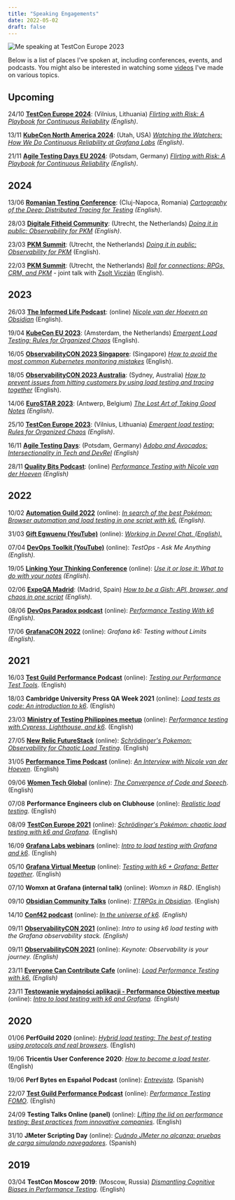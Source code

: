 ```yaml
---
title: "Speaking Engagements"
date: 2022-05-02
draft: false
---
```


![Me speaking at TestCon Europe 2023](/assets/JUJ_0079.jpg)

Below is a list of places I've spoken at, including conferences, events, and podcasts. You might also be interested in watching some [videos](https://www.youtube.com/channel/UCrmQZ9HHnJ2qpd6udc8iYYw) I've made on various topics.

## Upcoming

24/10   **[TestCon Europe 2024](https://testcon.lt/)**: (Vilnius, Lithuania) _[Flirting with Risk: A Playbook for Continuous Reliability](https://events.pinetool.ai/3253/#sessions/108082?referrer%5Bpathname%5D=%2Fsessions&referrer%5Bsearch%5D=&referrer%5Btitle%5D=Sessions) (English)_.

13/11   **[KubeCon North America 2024](https://events.linuxfoundation.org/kubecon-cloudnativecon-north-america/)**: (Utah, USA) _[Watching the Watchers: How We Do Continuous Reliability at Grafana Labs](https://kccncna2024.sched.com/event/1i7m6) (English)_.

21/11   **[Agile Testing Days EU 2024](https://agiletestingdays.com/)**: (Potsdam, Germany) _[Flirting with Risk: A Playbook for Continuous Reliability](https://agiletestingdays.com/2024/session/flirting-with-risk/) (English)_.

## 2024

13/06    **[Romanian Testing Conference](https://romaniatesting.ro/)**: (Cluj-Napoca, Romania) _[Cartography of the Deep: Distributed Tracing for Testing](https://romaniatesting.ro/sessions/cartography-of-the-deep-distributed-tracing-for-testing/) (English)_.

28/03    **[Digitale Fitheid Community](https://www.digitalefitheid.nl/)**: (Utrecht, the Netherlands) _[Doing it in public: Observability for PKM]() (English)_.

23/03    **[PKM Summit](https://pkmsummit.com/)**: (Utrecht, the Netherlands) _[Doing it in public: Observability for PKM](https://pkmsummit.com/nicole-van-der-hoeven/)_ (English).

22/03    **[PKM Summit](https://pkmsummit.com/)**: (Utrecht, the Netherlands) _[Roll for connections: RPGs, CRM, and PKM](https://pkmsummit.com/nicole-van-der-hoeven/)_ - joint talk with [Zsolt Viczián](https://www.youtube.com/@VisualPKM) (English).


## 2023

26/03   **[The Informed Life Podcast](https://theinformed.life/)**: (online) _[Nicole van der Hoeven on Obsidian](/blog/20230326-informed-life-podcast-interview/)_ (English).

19/04   **[KubeCon EU 2023](https://events.linuxfoundation.org/kubecon-cloudnativecon-europe/program/schedule/)**: (Amsterdam, the Netherlands) _[Emergent Load Testing: Rules for Organized Chaos](/blog/20230419-emergent-load-testing/)_ (English).

16/05   **[ObservabilityCON 2023 Singapore](https://grafana.com/about/events/observabilitycon/2023/singapore/)**: (Singapore) _[How to avoid the most common Kubernetes monitoring mistakes](/blog/20230516-how-to-avoid-the-most-common-kubernetes-monitoring-mistakes/)_ (English).

18/05   **[ObservabilityCON 2023 Australia](https://grafana.com/about/events/observabilitycon/2023/sydney/)**: (Sydney, Australia) _[How to prevent issues from hitting customers by using load testing and tracing together](/blog/20230518-load-testing-and-tracing-with-k6-and-tempo/)_ (English).

14/06   **[EuroSTAR 2023](https://conference.eurostarsoftwaretesting.com/event/2023/the-lost-art-of-taking-good-notes/)**: (Antwerp, Belgium) _[The Lost Art of Taking Good Notes](/blog/20230614-lost-art-of-taking-good-notes) (English)_.

25/10    **[TestCon Europe 2023](https://testcon.lt/)**: (Vilnius, Lithuania) _[Emergent load testing: Rules for Organized Chaos](/blog/20231025-emergent-load-testing-testconeu/) (English)_.

16/11 **[Agile Testing Days](https://agiletestingdays.com/)**: (Potsdam, Germany) _[Adobo and Avocados: Intersectionality in Tech and DevRel](/blog/20231116-adobo-and-avocados-intersectionality-in-tech-and-devrel/) (English)_

28/11 **[Quality Bits Podcast](https://qualitybits.buzzsprout.com/2037134)**: (online) _[Performance Testing with Nicole van der Hoeven](/blog/20231128-quality-bits-performance-testing-with-nicole-van-der-hoeven/) (English)_

## 2022

10/02   **[Automation Guild 2022](https://guildconferences.com/ag-2022/)** (online): _[In search of the best Pokémon: Browser automation and load testing in one script with k6.](/blog/20220210-in-search-of-the-best-pokemon/) (English)._

31/03   **[Gift Egwuenu (YouTube)](https://www.youtube.com/channel/UCgUgg53iJX1pdabUxpkgozA)** (online): _[Working in Devrel Chat. (English).](/blog/20220331-working-in-devrel-chat/)_

07/04   **[DevOps Toolkit (YouTube)](https://www.youtube.com/channel/UCfz8x0lVzJpb_dgWm9kPVrw)** (online): _TestOps - Ask Me Anything (English)._

19/05   **[Linking Your Thinking Conference](https://www.linkingyourthinking.com/conference)** (online): _[Use it or lose it: What to do with your notes](/blog/20220519-use-it-or-lose-it/) (English)._

02/06   **[ExpoQA Madrid](https://expoqa.com/en-sessions.html#van_der_Hoeven)**: (Madrid, Spain) _[How to be a Gish: API, browser, and chaos in one script](/blog/20220601-how-to-be-a-gish-expoqa/) (English)._

08/06   **[DevOps Paradox podcast](https://www.devopsparadox.com/)** (online): _[Performance Testing With k6](/blog/20220608-performance-testing-with-k6/) (English)._

17/06   **[GrafanaCON 2022](https://grafana.com/go/grafanaconline/2022/demo-load-testing-with-k6/)** (online): _Grafana k6: Testing without Limits (English)._

## 2021

16/03   **[Test Guild Performance Podcast](https://testguild.com/)** (online): _[Testing our Performance Test Tools](/blog/20210316-testing-our-performance-test-tools/)_. (English)

18/03   **Cambridge University Press QA Week 2021** (online): _[Load tests as code: An introduction to k6](/blog/20210318-load-tests-as-code/)_. (English)

23/03   **[Ministry of Testing Philippines meetup](https://www.meetup.com/Ministry-of-Testing-Manila/events/276622895/)** (online): _[Performance testing with Cypress, Lighthouse, and k6](/blog/20210323-performance-testing-with-k6-and-cypress)_. (English)

27/05   **[New Relic FutureStack](https://newrelic.com/futurestack/speakers/nicole-van-der-hoeven)** (online): _[Schrödinger's Pokemon: Observability for Chaotic Load Testing](/blog/20210730-schrodingers-pokemon/)_. (English)

31/05   **[Performance Time Podcast](https://open.spotify.com/show/7wOCHzZBCzOi071QuDPodI)** (online): _[An Interview with Nicole van der Hoeven](/blog/20210531-performance-time/)_. (English)

09/06   **[Women Tech Global](https://www.womentech.net/speaker/Nicole/van%20der%20Hoeven/50129)** (online): _[The Convergence of Code and Speech](/blog/20210609-convergence-of-code-and-speech/)_. (English)

07/08   **Performance Engineers club on Clubhouse** (online): _[Realistic load testing](/blog/20210807-clubhouse-realistic-load-tests/)_. (English)

08/09   **[TestCon Europe 2021](https://testcon.lt/Nicole-van-der-Hoeven/)** (online): [_Schrödinger's Pokémon: chaotic load testing with k6 and Grafana_](/blog/20210908-schrodingers-pokemon-k6-and-grafana/). (English)

16/09   **[Grafana Labs webinars](https://grafana.com/go/webinar/intro-to-load-testing-with-grafana-and-k6/)** (online): _[Intro to load testing with Grafana and k6](/blog/20210916-intro-to-load-testing-with-k6-and-grafana/)_. (English)

05/10   **[Grafana Virtual Meetup](https://grafana.com/go/grafana-meetup-emea-october-2021/)** (online): _[Testing with k6 + Grafana: Better together](/blog/20211005-testing-with-k6-and-grafana-better-together/)_. (English)

07/10   **Womxn at Grafana (internal talk)** (online): _Womxn in R&D_. (English)

09/10   **[Obsidian Community Talks](https://www.youtube.com/watch?v=Ovqu_1aW3Sw&t=2720s)** (online): [_TTRPGs in Obsidian_](/blog/20211009-ttrpg-obsidian-showcase). (English)

14/10   **[Conf42 podcast](https://www.conf42.com/podcast)** (online): _[In the universe of k6](/blog/20211014-conf42-in-the-k6-universe/). (English)_

09/11   **[ObservabilityCON 2021](https://grafana.com/go/observabilitycon/2021/k6-load-testing/)** (online): _Intro to using k6 load testing with the Grafana observability stack. (English)_

09/11   **[ObservabilityCON 2021](https://grafana.com/about/events/observabilitycon/2021/)** (online): _Keynote: Observability is your journey. (English)_

23/11   **[Everyone Can Contribute Cafe](https://www.youtube.com/hashtag/everyonecancontribute)** (online): _[Load Performance Testing with k6.](/blog/20211123-load-performance-testing-with-k6/) (English)_

23/11   **[Testowanie wydajności aplikacji - Performance Objective meetup](https://www.facebook.com/pg/TestowanieWydajnosciAplikacji/events/)** (online): _[Intro to load testing with k6 and Grafana](/blog/20211123-intro-to-load-testing-with-k6-and-grafana/). (English)_

## 2020

01/06   **PerfGuild 2020** (online): _[Hybrid load testing: The best of testing using protocols and real browsers](/blog/20200602-hybrid-load-testing/)_. (English)

19/06   **Tricentis User Conference 2020**: _[How to become a load tester](/blog/20201007-how-to-become-a-load-tester/)_. (English)

19/06   **Perf Bytes en Español Podcast** (online): _[Entrevista](/blog/20200622-entrevista-con-senor-performo/)_. (Spanish)

22/07   **[Test Guild Performance Podcast](https://testguild.com/)** (online): _[Performance Testing FOMO](/blog/20200722-performance-testing-fomo/)_. (English)

24/09   **Testing Talks Online (panel)** (online): _[Lifting the lid on performance testing: Best practices from innovative companies](/blog/20200924-testing-talks-online/)_. (English)

31/10   **JMeter Scripting Day** (online): _[Cuándo JMeter no alcanza: pruebas de carga simulando navegadores](/blog/20201216-cuando-jmeter-no-alcanza/)_. (Spanish)

## 2019

03/04  **TestCon Moscow 2019**: (Moscow, Russia) _[Dismantling Cognitive Biases in Performance Testing](/blog/20190403-testcon-moscow-2019/)_. (English)